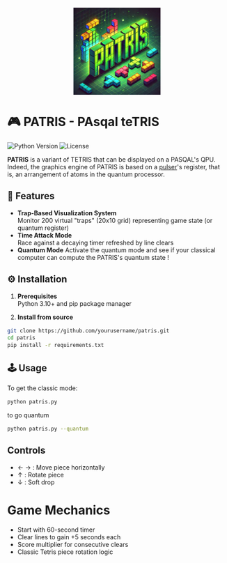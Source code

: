 <p align="center">
<img src="patris_logo.webp" alt="drawing" style="width:200px;"/>
</p>

# 🎮 PATRIS - PAsqal teTRIS

![Python Version](https://img.shields.io/badge/python-3.10%2B-blue)
![License](https://img.shields.io/badge/license-Apache%202.0-green)

**PATRIS** is a variant of TETRIS that can be displayed on a PASQAL's QPU.
Indeed, the graphics engine of PATRIS is based on a [pulser](https://pulser.readthedocs.io/en/stable/)'s register, that is, an arrangement of atoms in the quantum processor.

## 🚀 Features

- **Trap-Based Visualization System**  
  Monitor 200 virtual "traps" (20x10 grid) representing game state (or quantum register)
- **Time Attack Mode**  
  Race against a decaying timer refreshed by line clears
- **Quantum Mode**
Activate the quantum mode and see if your classical computer can compute the PATRIS's quantum state !


## ⚙️ Installation

1. **Prerequisites**  
   Python 3.10+ and pip package manager

2. **Install from source**
```bash
git clone https://github.com/yourusername/patris.git
cd patris
pip install -r requirements.txt
```
## 🕹️ Usage
To get the classic mode:

```bash
python patris.py
```
to go quantum
```bash
python patris.py --quantum
```



## Controls

- ← → : Move piece horizontally
- ↑ : Rotate piece
-  ↓ : Soft drop

# Game Mechanics

- Start with 60-second timer
- Clear lines to gain +5 seconds each
- Score multiplier for consecutive clears
- Classic Tetris piece rotation logic
